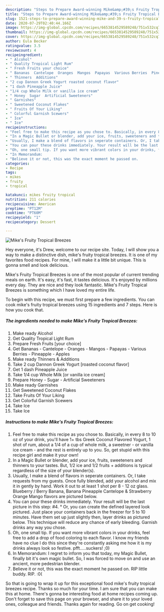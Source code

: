 ```yaml
---
description: "Steps to Prepare Award-winning Mike&amp;#39;s Fruity Tropical Breezes"
title: "Steps to Prepare Award-winning Mike&amp;#39;s Fruity Tropical Breezes"
slug: 1521-steps-to-prepare-award-winning-mike-and-39-s-fruity-tropical-breezes
date: 2020-07-29T02:40:44.166Z
image: https://img-global.cpcdn.com/recipes/6653814529589248/751x532cq70/mikes-fruity-tropical-breezes-recipe-main-photo.jpg
thumbnail: https://img-global.cpcdn.com/recipes/6653814529589248/751x532cq70/mikes-fruity-tropical-breezes-recipe-main-photo.jpg
cover: https://img-global.cpcdn.com/recipes/6653814529589248/751x532cq70/mikes-fruity-tropical-breezes-recipe-main-photo.jpg
author: Eula Becker
ratingvalue: 3.5
reviewcount: 4
recipeingredient:
- " Alcohol"
- " Quality Tropical Light Rum"
- " Fresh Fruits your choice"
- " Bananas  Cantelope  Oranges  Mangos  Papayas  Various Berries  Pineapple  Apples"
- " Thinners  Additions"
- "2 cup Dannon Greek Yogurt roasted coconut flavor"
- "1 dash Pineapple Juice"
- "1/4 cup Whole Milk or vanilla ice cream"
- " Honey  Sugar  Artificial Sweeteners"
- " Garnishes"
- " Sweetened Coconut Flakes"
- " Fruits Of Your Liking"
- " Colorful Garnish Scewers"
- " Ice"
- " Ice"
recipeinstructions:
- "Feel free to make this recipe as you chose to. Basically, in every 8 to 10 oz of your drink, you&#39;ll have 1+ tbs Greek Coconut Flavored Yogurt, 1 shot of rum, about a 1/4 of a cup of whole milk, a sweetner - or vanilla ice cream - and the rest is entirely up to you. So, get stupid with this recipe girl and make it your own!"
- "In a Magic Bullet or blender, add your ice, fruits, sweeteners and thinners to your tastes. But, 1/2 ice and 1/2 fruits + additions is typical regardless of the size of your blender(s)."
- "Usually, I make a blend of flavors in seperate containers. Or, I take requests from my guests.                                                                      Once fully blended, add your alcohol and mix it in gently by hand. Work it out to at least 1 shot per 8 - 12 oz glass.                                                                                                              Blueberry / Berry Banana, Banana Pineapple Cantelope &amp; Strawberry Orange Mango flavors are pictured below."
- "You can pour these drinks immediately. Your result will be the last picture in this step: #4.                                                        ° Or, you can create the defined layered look pictured. Just place your containers back in the freezer for 5 to 10 minutes. Have them set up just slightly then, layer drinks as pictured below. This technique will reduce any chance of early bleeding. Garnish drinks any way you chose."
- "Oh, one small tip. If you want more vibrant colors in your drinks, feel free to add a drop of food coloring to each flavor. I know my friends have no clue I do this since they&#39;re constantly asking me how it is my drinks always look so festive. pfft.....suckers! ;0)"
- "In Memorandum:                                                       I regret to inform you that today, my Magic Bullet, finally bit it&#39;s own magic bullet. So, I was forced to move on and use an ancient, more pedestrian blender."
- "Believe it or not, this was the exact moment he passed on.                                                                RIP little buddy. RIP. :0("
categories:
- Recipe
tags:
- mikes
- fruity
- tropical

katakunci: mikes fruity tropical 
nutrition: 211 calories
recipecuisine: American
preptime: "PT12M"
cooktime: "PT60M"
recipeyield: "1"
recipecategory: Dessert

---
```



![Mike&#39;s Fruity Tropical Breezes](https://img-global.cpcdn.com/recipes/6653814529589248/751x532cq70/mikes-fruity-tropical-breezes-recipe-main-photo.jpg)

Hey everyone, it's Drew, welcome to our recipe site. Today, I will show you a way to make a distinctive dish, mike&#39;s fruity tropical breezes. It is one of my favorites food recipes. For mine, I will make it a little bit unique. This is gonna smell and look delicious.

Mike&#39;s Fruity Tropical Breezes is one of the most popular of current trending meals on earth. It's easy, it's fast, it tastes delicious. It's enjoyed by millions every day. They are nice and they look fantastic. Mike&#39;s Fruity Tropical Breezes is something which I have loved my entire life.




To begin with this recipe, we must first prepare a few ingredients. You can cook mike&#39;s fruity tropical breezes using 15 ingredients and 7 steps. Here is how you cook that.

<!--inarticleads1-->

##### The ingredients needed to make Mike&#39;s Fruity Tropical Breezes:

1. Make ready  Alcohol
1. Get  Quality Tropical Light Rum
1. Prepare  Fresh Fruits [your choice]
1. Get  Bananas - Cantelope - Oranges - Mangos - Papayas - Various Berries - Pineapple - Apples
1. Make ready  Thinners &amp; Additions
1. Take 2 cup Dannon Greek Yogurt [roasted coconut flavor]
1. Get 1 dash Pineapple Juice
1. Take 1/4 cup Whole Milk [or vanilla ice cream]
1. Prepare  Honey - Sugar - Artificial Sweeteners
1. Make ready  Garnishes
1. Get  Sweetened Coconut Flakes
1. Take  Fruits Of Your Liking
1. Get  Colorful Garnish Scewers
1. Take  Ice
1. Take  Ice




<!--inarticleads2-->

##### Instructions to make Mike&#39;s Fruity Tropical Breezes:

1. Feel free to make this recipe as you chose to. Basically, in every 8 to 10 oz of your drink, you&#39;ll have 1+ tbs Greek Coconut Flavored Yogurt, 1 shot of rum, about a 1/4 of a cup of whole milk, a sweetner - or vanilla ice cream - and the rest is entirely up to you. So, get stupid with this recipe girl and make it your own!
1. In a Magic Bullet or blender, add your ice, fruits, sweeteners and thinners to your tastes. But, 1/2 ice and 1/2 fruits + additions is typical regardless of the size of your blender(s).
1. Usually, I make a blend of flavors in seperate containers. Or, I take requests from my guests.                                                                      Once fully blended, add your alcohol and mix it in gently by hand. Work it out to at least 1 shot per 8 - 12 oz glass.                                                                                                              Blueberry / Berry Banana, Banana Pineapple Cantelope &amp; Strawberry Orange Mango flavors are pictured below.
1. You can pour these drinks immediately. Your result will be the last picture in this step: #4.                                                        ° Or, you can create the defined layered look pictured. Just place your containers back in the freezer for 5 to 10 minutes. Have them set up just slightly then, layer drinks as pictured below. This technique will reduce any chance of early bleeding. Garnish drinks any way you chose.
1. Oh, one small tip. If you want more vibrant colors in your drinks, feel free to add a drop of food coloring to each flavor. I know my friends have no clue I do this since they&#39;re constantly asking me how it is my drinks always look so festive. pfft.....suckers! ;0)
1. In Memorandum:                                                       I regret to inform you that today, my Magic Bullet, finally bit it&#39;s own magic bullet. So, I was forced to move on and use an ancient, more pedestrian blender.
1. Believe it or not, this was the exact moment he passed on.                                                                RIP little buddy. RIP. :0(




So that is going to wrap it up for this exceptional food mike&#39;s fruity tropical breezes recipe. Thanks so much for your time. I am sure that you can make this at home. There's gonna be interesting food at home recipes coming up. Don't forget to save this page on your browser, and share it to your loved ones, colleague and friends. Thanks again for reading. Go on get cooking!
